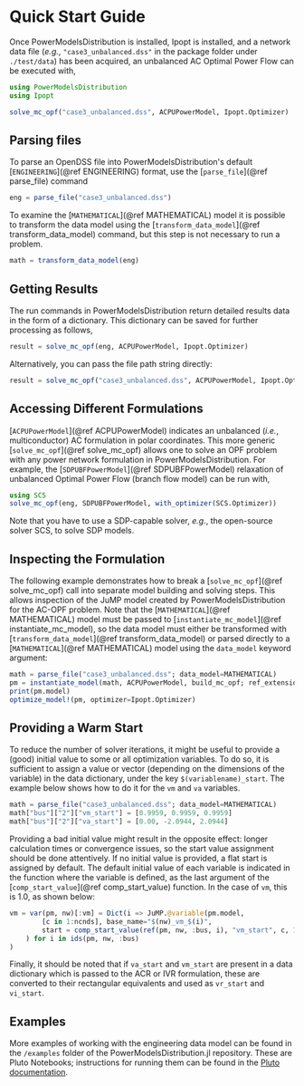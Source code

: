 # Quick Start Guide

Once PowerModelsDistribution is installed, Ipopt is installed, and a network data file (_e.g._, `"case3_unbalanced.dss"` in the package folder under `./test/data`) has been acquired, an unbalanced AC Optimal Power Flow can be executed with,

```julia
using PowerModelsDistribution
using Ipopt

solve_mc_opf("case3_unbalanced.dss", ACPUPowerModel, Ipopt.Optimizer)
```

## Parsing files

To parse an OpenDSS file into PowerModelsDistribution's default [`ENGINEERING`](@ref ENGINEERING) format, use the [`parse_file`](@ref parse_file) command

```julia
eng = parse_file("case3_unbalanced.dss")
```

To examine the [`MATHEMATICAL`](@ref MATHEMATICAL) model it is possible to transform the data model using the [`transform_data_model`](@ref transform_data_model) command, but this step is not necessary to run a problem.

```julia
math = transform_data_model(eng)
```

## Getting Results

The run commands in PowerModelsDistribution return detailed results data in the form of a dictionary. This dictionary can be saved for further processing as follows,

```julia
result = solve_mc_opf(eng, ACPUPowerModel, Ipopt.Optimizer)
```

Alternatively, you can pass the file path string directly:

```julia
result = solve_mc_opf("case3_unbalanced.dss", ACPUPowerModel, Ipopt.Optimizer)
```

## Accessing Different Formulations

[`ACPUPowerModel`](@ref ACPUPowerModel) indicates an unbalanced (_i.e._, multiconductor) AC formulation in polar coordinates.  This more generic [`solve_mc_opf`](@ref solve_mc_opf) allows one to solve an OPF problem with any power network formulation in PowerModelsDistribution.  For example, the [`SDPUBFPowerModel`](@ref SDPUBFPowerModel) relaxation of unbalanced Optimal Power Flow (branch flow model) can be run with,

```julia
using SCS
solve_mc_opf(eng, SDPUBFPowerModel, with_optimizer(SCS.Optimizer))
```

Note that you have to use a SDP-capable solver, _e.g._, the open-source solver SCS, to solve SDP models.

## Inspecting the Formulation

The following example demonstrates how to break a [`solve_mc_opf`](@ref solve_mc_opf) call into separate model building and solving steps.  This allows inspection of the JuMP model created by PowerModelsDistribution for the AC-OPF problem. Note that the [`MATHEMATICAL`](@ref MATHEMATICAL) model must be passed to [`instantiate_mc_model`](@ref instantiate_mc_model), so the data model must either be transformed with [`transform_data_model`](@ref transform_data_model) or parsed directly to a [`MATHEMATICAL`](@ref MATHEMATICAL) model using the `data_model` keyword argument:

```julia
math = parse_file("case3_unbalanced.dss"; data_model=MATHEMATICAL)
pm = instantiate_model(math, ACPUPowerModel, build_mc_opf; ref_extensions=[ref_add_arcs_trans!])
print(pm.model)
optimize_model!(pm, optimizer=Ipopt.Optimizer)
```

## Providing a Warm Start

To reduce the number of solver iterations, it might be useful to provide a (good) initial value to some or all optimization variables. To do so, it is sufficient to assign a value or vector (depending on the dimensions of the variable) in the data dictionary, under the key `$(variablename)_start`. The example below shows how to do it for the `vm` and `va` variables.

```julia
math = parse_file("case3_unbalanced.dss"; data_model=MATHEMATICAL)
math["bus"]["2"]["vm_start"] = [0.9959, 0.9959, 0.9959]
math["bus"]["2"]["va_start"] = [0.00, -2.0944, 2.0944]
```

Providing a bad initial value might result in the opposite effect: longer calculation times or convergence issues, so the start value assignment should be done attentively.
If no initial value is provided, a flat start is assigned by default. The default initial value of each variable is indicated in the function where the variable is defined, as the last argument of the [`comp_start_value`](@ref comp_start_value) function. In the case of `vm`, this is 1.0, as shown below:

```julia
vm = var(pm, nw)[:vm] = Dict(i => JuMP.@variable(pm.model,
        [c in 1:ncnds], base_name="$(nw)_vm_$(i)",
        start = comp_start_value(ref(pm, nw, :bus, i), "vm_start", c, 1.0)
    ) for i in ids(pm, nw, :bus)
)
```

Finally, it should be noted that if `va_start` and `vm_start` are present in a data dictionary which is passed to the ACR or IVR formulation, these are converted to their rectangular equivalents and used as `vr_start` and `vi_start`.

## Examples

More examples of working with the engineering data model can be found in the `/examples` folder of the PowerModelsDistribution.jl repository. These are Pluto Notebooks; instructions for running them can be found in the [Pluto documentation](https://github.com/fonsp/Pluto.jl#readme).
